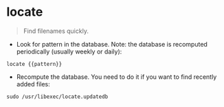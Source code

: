 # locate

> Find filenames quickly.

- Look for pattern in the database. Note: the database is recomputed periodically (usually weekly or daily):

`locate {{pattern}}`

- Recompute the database. You need to do it if you want to find recently added files:

`sudo /usr/libexec/locate.updatedb`
